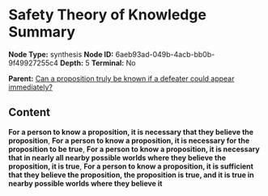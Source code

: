 # Safety Theory of Knowledge Summary

**Node Type:** synthesis
**Node ID:** 6aeb93ad-049b-4acb-bb0b-9f49927255c4
**Depth:** 5
**Terminal:** No

**Parent:** [Can a proposition truly be known if a defeater could appear immediately?](can-a-proposition-truly-be-known-if-a-defeater-could-appear-immediately-antithesis-4e797d4d-df02-4875-bca3-4143fb368d98.md)

## Content

**For a person to know a proposition, it is necessary that they believe the proposition**, **For a person to know a proposition, it is necessary for the proposition to be true**, **For a person to know a proposition, it is necessary that in nearly all nearby possible worlds where they believe the proposition, it is true**, **For a person to know a proposition, it is sufficient that they believe the proposition, the proposition is true, and it is true in nearby possible worlds where they believe it**
